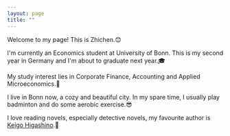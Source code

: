 ```yaml
---
layout: page
title: ""
---
```


Welcome to my page! This is Zhichen.😊

I'm currently an Economics student at University of Bonn. This is my second year in Germany and I'm about to graduate next year.🎓

My study interest lies in Corporate Finance, Accounting and Applied Microeconomics.💭

I live in Bonn now, a cozy and beautiful city. In my spare time, I usually play badminton and do some aerobic exercise.😎

I love reading novels, especially detective novels, my favourite author is [Keigo Higashino](https://en.wikipedia.org/wiki/Keigo_Higashino).📖
